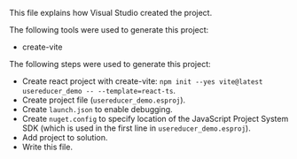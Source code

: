 This file explains how Visual Studio created the project.

The following tools were used to generate this project:
- create-vite

The following steps were used to generate this project:
- Create react project with create-vite: `npm init --yes vite@latest usereducer_demo -- --template=react-ts`.
- Create project file (`usereducer_demo.esproj`).
- Create `launch.json` to enable debugging.
- Create `nuget.config` to specify location of the JavaScript Project System SDK (which is used in the first line in `usereducer_demo.esproj`).
- Add project to solution.
- Write this file.
